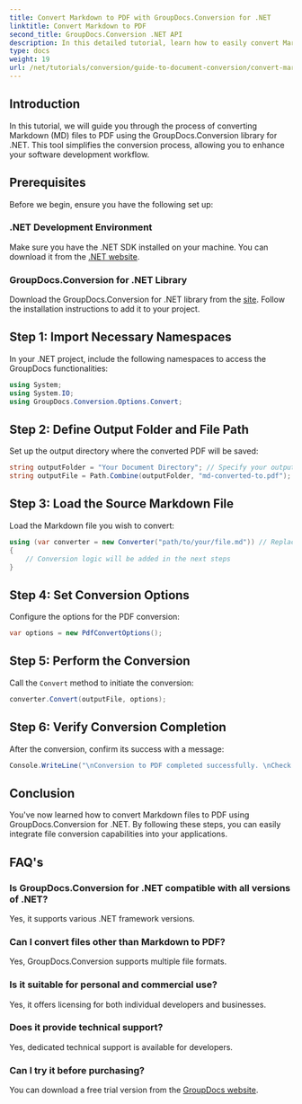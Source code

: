 ```yaml
---
title: Convert Markdown to PDF with GroupDocs.Conversion for .NET
linktitle: Convert Markdown to PDF
second_title: GroupDocs.Conversion .NET API
description: In this detailed tutorial, learn how to easily convert Markdown (MD) files into Portable Document Format (PDF) using the GroupDocs.Conversion library for .NET.
type: docs
weight: 19
url: /net/tutorials/conversion/guide-to-document-conversion/convert-markdown-to-pdf/
---
```

## Introduction

In this tutorial, we will guide you through the process of converting Markdown (MD) files to PDF using the GroupDocs.Conversion library for .NET. This tool simplifies the conversion process, allowing you to enhance your software development workflow.

## Prerequisites

Before we begin, ensure you have the following set up:

### .NET Development Environment
Make sure you have the .NET SDK installed on your machine. You can download it from the [.NET website](https://dotnet.microsoft.com/download).

### GroupDocs.Conversion for .NET Library
Download the GroupDocs.Conversion for .NET library from the [site](https://releases.groupdocs.com/conversion/net/). Follow the installation instructions to add it to your project.

## Step 1: Import Necessary Namespaces
In your .NET project, include the following namespaces to access the GroupDocs functionalities:

```csharp
using System;
using System.IO;
using GroupDocs.Conversion.Options.Convert;
```

## Step 2: Define Output Folder and File Path
Set up the output directory where the converted PDF will be saved:

```csharp
string outputFolder = "Your Document Directory"; // Specify your output directory
string outputFile = Path.Combine(outputFolder, "md-converted-to.pdf");
```

## Step 3: Load the Source Markdown File
Load the Markdown file you wish to convert:

```csharp
using (var converter = new Converter("path/to/your/file.md")) // Replace with your MD file path
{
    // Conversion logic will be added in the next steps
}
```

## Step 4: Set Conversion Options
Configure the options for the PDF conversion:

```csharp
var options = new PdfConvertOptions();
```

## Step 5: Perform the Conversion
Call the `Convert` method to initiate the conversion:

```csharp
converter.Convert(outputFile, options);
```

## Step 6: Verify Conversion Completion
After the conversion, confirm its success with a message:

```csharp
Console.WriteLine("\nConversion to PDF completed successfully. \nCheck output in {0}", outputFolder);
```

## Conclusion
You've now learned how to convert Markdown files to PDF using GroupDocs.Conversion for .NET. By following these steps, you can easily integrate file conversion capabilities into your applications.

## FAQ's

### Is GroupDocs.Conversion for .NET compatible with all versions of .NET?
Yes, it supports various .NET framework versions.

### Can I convert files other than Markdown to PDF?
Yes, GroupDocs.Conversion supports multiple file formats.

### Is it suitable for personal and commercial use?
Yes, it offers licensing for both individual developers and businesses.

### Does it provide technical support?
Yes, dedicated technical support is available for developers.

### Can I try it before purchasing?
You can download a free trial version from the [GroupDocs website](https://releases.groupdocs.com/conversion/net/).
